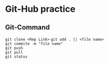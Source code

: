 # Git-Hub practice

## Git-Command
`git clone <Rep Link>` 
`git add . || <file name>`  
`git commite -m "file name"`  
`git push`  
`git pull`  
`git status` 